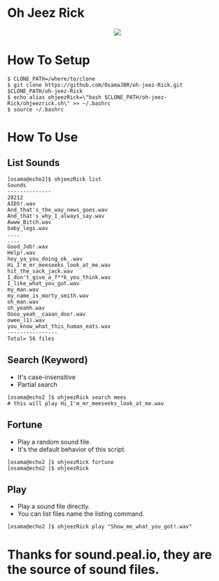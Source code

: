 # Oh Jeez Rick

<p align="center">
 <img src="logo.webp"/>
</p>

# How To Setup
```
$ CLONE_PATH=/where/to/clone
$ git clone https://github.com/OsamaJBR/oh-jeez-Rick.git $CLONE_PATH/oh-jeez-Rick
$ echo alias ohjeezRick=\"bash $CLONE_PATH/oh-jeez-Rick/ohjeezrick.sh\" >> ~/.bashrc
$ source ~/.bashrc
```

# How To Use

## List Sounds
```
[osama@echo2]$ ohjeezRick list
Sounds 
--------------
28212
AIDS!.wav
And_that's_the_way_news_goes.wav
And_that's_why_I_always_say.wav
Awww_Bitch.wav
baby_legs.wav
....
....
Good_Job!.wav
Help!.wav
hey_ya_you_doing_ok_.wav
Hi_I'm_mr_meeseeks_look_at_me.wav
hit_the_sack_jack.wav
I_don't_give_a_f**k_you_think.wav
I_like_what_you_got.wav
my_man.wav
my_name_is_morty_smith.wav
oh_man.wav
oh_yeahh.wav
Oooo_yeah__caaan_doo!.wav
owee_(1).wav
you_know_what_this_human_eats.wav
----------------
Total= 56 files
```

## Search (Keyword)
* It's case-insensitive
* Partial search
```
[osama@echo2 ]$ ohjeezRick search mees
# this will play Hi_I'm_mr_meeseeks_look_at_me.wav
```
## Fortune
* Play a random sound file.
* It's the default behavior of this script.
```
[osama@echo2 ]$ ohjeezRick fortune
[osama@echo2 ]$ ohjeezRick
```

## Play
* Play a sound file directly.
* You can list files name the listing command.
```
[osama@echo2 ]$ ohjeezRick play "Show_me_what_you_got!.wav"
```

# Thanks for sound.peal.io, they are the source of sound files.
